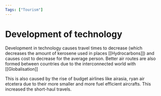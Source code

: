 ```yaml
---
Tags: ["Tourism"]
---
```


# Development of technology
Development in technology causes travel times to decrease (which decreases the amount of kerosene used in places [[Hydrocarbons]]) and causes cost to decrease for the average person. Better air routes are also formed between countries due to the interconnected world with [[Globalisation]]

This is also caused by the rise of budget airlines like airasia, ryan air etcetera due to their more smaller and more fuel efficient aircrafts.
This increased the short-haul travels.